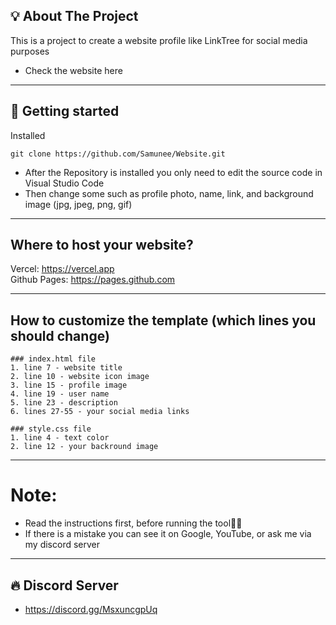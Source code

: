 ## 💡 About The Project
This is a project to create a website profile like LinkTree for social media purposes
* Check the website here
---

## 🚀 Getting started
Installed

    git clone https://github.com/Samunee/Website.git
    
* After the Repository is installed you only need to edit the source code in Visual Studio Code
* Then change some such as profile photo, name, link, and background image (jpg, jpeg, png, gif)

---

## Where to host your website?
Vercel: https://vercel.app  
Github Pages: https://pages.github.com  

---

## How to customize the template (which lines you should change)
```
### index.html file
1. line 7 - website title  
2. line 10 - website icon image  
3. line 15 - profile image  
4. line 19 - user name  
5. line 23 - description  
6. lines 27-55 - your social media links  

### style.css file
1. line 4 - text color  
2. line 12 - your backround image  
```
---

# Note:
* Read the instructions first, before running the tool🌸😀
* If there is a mistake you can see it on Google, YouTube, or ask me via my discord server

---

## 🔥 Discord Server

* https://discord.gg/MsxuncgpUq
